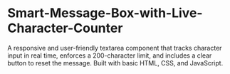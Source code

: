 # Smart-Message-Box-with-Live-Character-Counter
 A responsive and user-friendly textarea component that tracks character input in real time, enforces a 200-character limit, and includes a clear button to reset the message. Built with basic HTML, CSS, and JavaScript.
